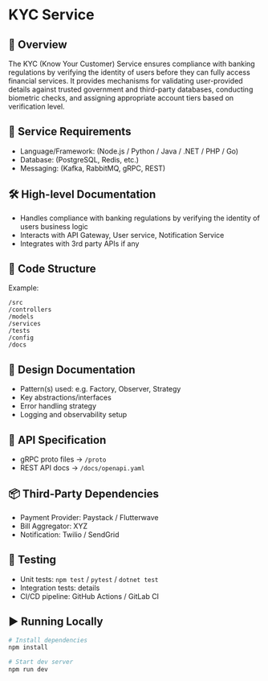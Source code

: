 # KYC Service

## 📌 Overview

The KYC (Know Your Customer) Service ensures compliance with banking regulations by verifying the identity of users before they can fully access financial services. It provides mechanisms for validating user-provided details against trusted government and third-party databases, conducting biometric checks, and assigning appropriate account tiers based on verification level.

## 🚀 Service Requirements
- Language/Framework: (Node.js / Python / Java / .NET / PHP / Go)
- Database: (PostgreSQL, Redis, etc.)
- Messaging: (Kafka, RabbitMQ, gRPC, REST)

## 🛠️ High-level Documentation
- Handles compliance with banking regulations by verifying the identity of users business logic
- Interacts with API Gateway, User service, Notification Service
- Integrates with 3rd party APIs if any

## 📂 Code Structure

Example:

```
/src
/controllers
/models
/services
/tests
/config
/docs
```

## 🧩 Design Documentation
- Pattern(s) used: e.g. Factory, Observer, Strategy
- Key abstractions/interfaces
- Error handling strategy
- Logging and observability setup

## 🔌 API Specification
- gRPC proto files → `/proto`
- REST API docs → `/docs/openapi.yaml`

## 📦 Third-Party Dependencies
- Payment Provider: Paystack / Flutterwave
- Bill Aggregator: XYZ
- Notification: Twilio / SendGrid

## 🧪 Testing
- Unit tests: `npm test` / `pytest` / `dotnet test`
- Integration tests: details
- CI/CD pipeline: GitHub Actions / GitLab CI

## ▶️ Running Locally
```bash
# Install dependencies
npm install

# Start dev server
npm run dev
```